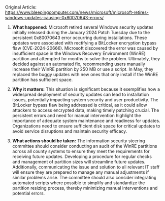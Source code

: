 Original Article: https://www.bleepingcomputer.com/news/microsoft/microsoft-retires-windows-updates-causing-0x80070643-errors/

1) **What happened:**
Microsoft retired several Windows security updates initially released during the January 2024 Patch Tuesday due to the persistent 0x80070643 error occurring during installations. These updates were associated with rectifying a BitLocker encryption bypass flaw (CVE-2024-20666). Microsoft discovered the error was caused by insufficient space in the Windows Recovery Environment (WinRE) partition and attempted for months to solve the problem. Ultimately, they decided against an automated fix, recommending users manually increase their WinRE partition by 250 MB or use a script. In May, they replaced the buggy updates with new ones that only install if the WinRE partition has sufficient space.

2) **Why it matters:**
This situation is significant because it exemplifies how a widespread deployment of security updates can lead to installation issues, potentially impacting system security and user productivity. The BitLocker bypass flaw being addressed is critical, as it could allow attackers to access encrypted data, making timely patching crucial. The persistent errors and need for manual intervention highlight the importance of adequate system maintenance and readiness for updates. Organizations need to ensure sufficient disk space for critical updates to avoid service disruptions and maintain security efficacy.

3) **What actions should be taken:**
The information security steering committee should consider conducting an audit of the WinRE partitions across all county systems to ensure they meet the requirements for receiving future updates. Developing a procedure for regular checks and management of partition sizes will streamline future updates. Additionally, communicating the issue and solution to all relevant IT staff will ensure they are prepared to manage any manual adjustments if similar problems arise. The committee should also consider integrating automated scripts where possible to simplify and standardize the partition resizing process, thereby minimizing manual interventions and potential errors.